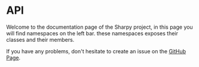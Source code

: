 # API
Welcome to the documentation page of the Sharpy project,
in this page you will find namespaces on the left bar.
these namespaces exposes their classes and their members.

If you have any problems, don't hesitate to create an issue on the [GitHub Page](https://www.github.com/inputfalken/sharpy).

